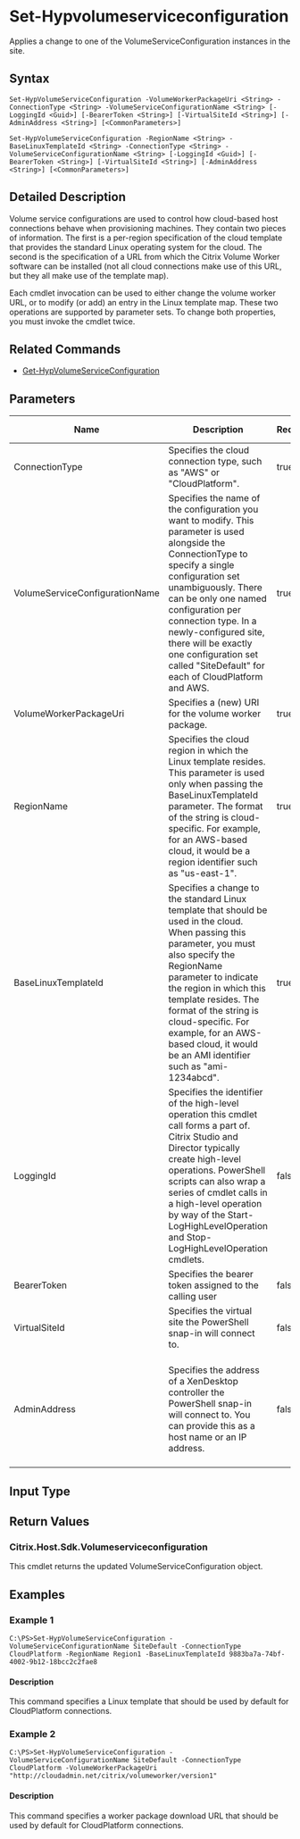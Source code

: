 ﻿
# Set-Hypvolumeserviceconfiguration
Applies a change to one of the VolumeServiceConfiguration instances in the site.
## Syntax
```
Set-HypVolumeServiceConfiguration -VolumeWorkerPackageUri <String> -ConnectionType <String> -VolumeServiceConfigurationName <String> [-LoggingId <Guid>] [-BearerToken <String>] [-VirtualSiteId <String>] [-AdminAddress <String>] [<CommonParameters>]

Set-HypVolumeServiceConfiguration -RegionName <String> -BaseLinuxTemplateId <String> -ConnectionType <String> -VolumeServiceConfigurationName <String> [-LoggingId <Guid>] [-BearerToken <String>] [-VirtualSiteId <String>] [-AdminAddress <String>] [<CommonParameters>]
```
## Detailed Description
Volume service configurations are used to control how cloud-based host connections behave when provisioning machines. They contain two pieces of information. The first is a per-region specification of the cloud template that provides the standard Linux operating system for the cloud. The second is the specification of a URL from which the Citrix Volume Worker software can be installed (not all cloud connections make use of this URL, but they all make use of the template map).

Each cmdlet invocation can be used to either change the volume worker URL, or to modify (or add) an entry in the Linux template map. These two operations are supported by parameter sets. To change both properties, you must invoke the cmdlet twice.


## Related Commands

* [Get-HypVolumeServiceConfiguration](./Get-HypVolumeServiceConfiguration/)
## Parameters
| Name   | Description | Required? | Pipeline Input | Default Value |
| --- | --- | --- | --- | --- |
| ConnectionType | Specifies the cloud connection type, such as "AWS" or "CloudPlatform". | true | false |  |
| VolumeServiceConfigurationName | Specifies the name of the configuration you want to modify. This parameter is used alongside the ConnectionType to specify a single configuration set unambiguously. There can be only one named configuration per connection type. In a newly-configured site, there will be exactly one configuration set called "SiteDefault" for each of CloudPlatform and AWS. | true | false |  |
| VolumeWorkerPackageUri | Specifies a (new) URI for the volume worker package. | true | false |  |
| RegionName | Specifies the cloud region in which the Linux template resides. This parameter is used only when passing the BaseLinuxTemplateId parameter. The format of the string is cloud-specific. For example, for an AWS-based cloud, it would be a region identifier such as "us-east-1". | true | false |  |
| BaseLinuxTemplateId | Specifies a change to the standard Linux template that should be used in the cloud. When passing this parameter, you must also specify the RegionName parameter to indicate the region in which this template resides. The format of the string is cloud-specific. For example, for an AWS-based cloud, it would be an AMI identifier such as "ami-1234abcd". | true | false |  |
| LoggingId | Specifies the identifier of the high-level operation this cmdlet call forms a part of. Citrix Studio and Director typically create high-level operations. PowerShell scripts can also wrap a series of cmdlet calls in a high-level operation by way of the Start-LogHighLevelOperation and Stop-LogHighLevelOperation cmdlets. | false | false |  |
| BearerToken | Specifies the bearer token assigned to the calling user | false | false |  |
| VirtualSiteId | Specifies the virtual site the PowerShell snap-in will connect to. | false | false |  |
| AdminAddress | Specifies the address of a XenDesktop controller the PowerShell snap-in will connect to. You can provide this as a host name or an IP address. | false | false | Localhost. Once a value is provided by any cmdlet, this value becomes the default. |

## Input Type

### 

## Return Values

### Citrix.Host.Sdk.Volumeserviceconfiguration
This cmdlet returns the updated VolumeServiceConfiguration object.
## Examples

### Example 1
```
C:\PS>Set-HypVolumeServiceConfiguration -VolumeServiceConfigurationName SiteDefault -ConnectionType CloudPlatform -RegionName Region1 -BaseLinuxTemplateId 9883ba7a-74bf-4002-9b12-18bcc2c2fae8
```
#### Description
This command specifies a Linux template that should be used by default for CloudPlatform connections.
### Example 2
```
C:\PS>Set-HypVolumeServiceConfiguration -VolumeServiceConfigurationName SiteDefault -ConnectionType CloudPlatform -VolumeWorkerPackageUri "http://cloudadmin.net/citrix/volumeworker/version1"
```
#### Description
This command specifies a worker package download URL that should be used by default for CloudPlatform connections.
